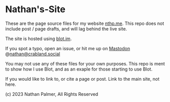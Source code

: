 # Nathan's-Site

These are the page source files for my website [nthp.me](https://nthp.me). This repo does not include post / page drafts, and will lag behind the live site.

The site is hosted using [blot.im](https://blot.im).

If you spot a typo, open an issue, or hit me up on [Mastodon](https://crabland.social/@Nathan) @nathan@crabland.social

You may not use any of these files for your own purposes. This repo is ment to show how I use Blot, and as an exaple for those starting to use Blot.

If you would like to link to, or cite a page or post. Link to the main site, not here.

(c) 2023 Nathan Palmer, All Rights Reserved 
